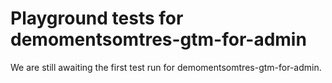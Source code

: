 # Playground tests for demomentsomtres-gtm-for-admin
We are still awaiting the first test run for demomentsomtres-gtm-for-admin.
